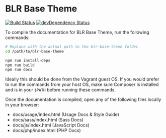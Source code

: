 # BLR Base Theme
[![Build Status](https://travis-ci.org/roots/sage.svg)](https://travis-ci.org/roots/sage)
[![devDependency Status](https://david-dm.org/roots/sage/dev-status.svg)](https://david-dm.org/roots/sage#info=devDependencies)

To compile the documentation for BLR Base Theme, run the following commands:

```sh
# Replace with the actual path to the blr-base-theme folder.
cd /path/to/blr-base-theme

npm run install-deps
npm run build
npm run docs
```

Ideally this should be done from the Vagrant guest OS. If you would prefer to
run the commands from your host OS, make sure Composer is installed and is in
your `$PATH` before running these commands.

Once the documentation is compiled, open any of the following files locally
in your browser:

- docs/usage/index.html (Usage Docs & Style Guide)
- docs/sass/index.html (Sass Docs)
- docs/js/index.html (JavaScript Docs)
- docs/php/index.html (PHP Docs)

